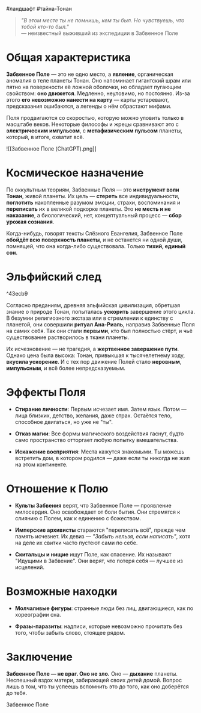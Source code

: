 #ландшафт #тайна-Тонан
> _"В этом месте ты не помнишь, кем ты был. Но чувствуешь, что тобой кто-то был."_  
> — неизвестный выживший из экспедиции в Забвенное Поле

# Общая характеристика

**Забвенное Поле** — это не одно место, а **явление**, органическая аномалия в теле планеты Тонан. Оно напоминает гигантский шрам или пятно на поверхности её ложной оболочки, но обладает пугающим свойством: **оно движется**. Медленно, неуловимо, но постоянно. Из-за этого **его невозможно нанести на карту** — карты устаревают, предсказания ошибаются, а легенды о нём обрастают мифами.

Поля продвигаются со скоростью, которую можно уловить только в масштабе веков. Некоторые философы и жрецы сравнивают это с **электрическим импульсом**, с **метафизическим пульсом** планеты, который, в итоге, охватит всё.

![[Забвенное Поле (ChatGPT).png]]

# Космическое назначение

По оккультным теориям, Забвенные Поля — это **инструмент воли Тонан**, живой планеты. Их цель — **стереть** все индивидуальности, **поглотить** накопленные разумом эмоции, страхи, воспоминания и **переписать** их в великой подкорке планеты. Это **не месть и не наказание**, а биологический, нет, концептуальный процесс — **сбор урожая сознания**.

Когда-нибудь, говорят тексты Слёзного Евангелия, Забвенное Поле **обойдёт всю поверхность планеты**, и не останется ни одной души, помнящей, что она когда-либо существовала. Только **тихий, единый сон**.

# Эльфийский след

^43ecb9

Согласно преданиям, древняя эльфийская цивилизация, обретшая знание о природе Тонан, попыталась **ускорить** завершение этого цикла. В безумии религиозного экстаза или в стремлении к единству с планетой, они совершили **ритуал Ана-Риэль**, направив Забвенные Поля на самих себя. Так они стали **первыми**, кто был полностью стёрт, и чьё существование растворилось в ткани планеты.

Их исчезновение — не трагедия, а **жертвенное завершение пути**. Однако цена была высока: Тонан, привыкшая к тысячелетнему ходу, **вкусила ускорение**. И с тех пор движение Полей стало **неровным**, **импульсным**, и всё более непредсказуемым.

# Эффекты Поля

- **Стирание личности**: Первым исчезает имя. Затем язык. Потом — лица близких, детство, желания, даже страх. Остаётся тело, способное двигаться, но уже не "ты".

- **Отказ магии**: Все формы магического воздействия гаснут, будто само пространство отторгает любую попытку вмешательства.

- **Искажение восприятия**: Места кажутся знакомыми. Ты можешь встретить дом, в котором родился — даже если ты никогда не жил на этом континенте.

# Отношение к Полю

- **Культы Забвения** верят, что Забвенное Поле — проявление милосердия. Оно освобождает от боли бытия. Они стремятся к слиянию с Полем, как к единению с божеством.

- **Имперские архивисты** стараются "переписать всё", прежде чем память исчезнет. Их девиз — _"Забыть нельзя, если написать"_, хотя на деле их свитки часто пустеют сами по себе.

- **Скитальцы и нищие** ищут Поле, как спасение. Их называют "Идущими в Забвение". Они верят, что потеря себя — лучшее из исцелений.

# Возможные находки

- **Молчаливые фигуры**: странные люди без лиц, двигающиеся, как по хореографии сна. 

- **Фразы-паразиты**: надписи, которые невозможно прочитать без того, чтобы забыть слово, стоящее рядом.


# Заключение

**Забвенное Поле — не враг. Оно не зло.** Оно — **дыхание** планеты. Неспешный вздох матери, забирающей своих детей домой. Вопрос лишь в том, что ты успеешь вспомнить это до того, как оно доберётся до тебя.

Забвенное Поле